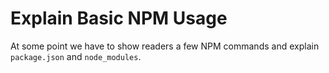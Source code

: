 # Explain Basic NPM Usage

At some point we have to show readers a few NPM commands and explain `package.json` and `node_modules`.
